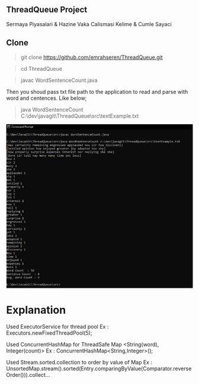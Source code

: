 ## ThreadQueue Project

Sermaya Piyasalari & Hazine Vaka Calismasi
Kelime & Cumle Sayaci

## Clone

> git clone https://github.com/emrahseren/ThreadQueue.git

> cd ThreadQueue

> javac WordSentenceCount.java

Then you shoud pass txt file path to the application to read and parse with word and centences.
Like below;

> java WordSentenceCount C:\dev\javagit\ThreadQueue\src\textExample.txt

![](https://github.com/emrahseren/ThreadQueue/blob/master/run.JPG)

# Explanation 
Used ExecutorService for thread pool 
Ex : Executors.newFixedThreadPool(5);

Used ConcurrentHashMap for ThreadSafe Map <String(word), Integer(count)>
Ex : ConcurrentHashMap<String,Integer>();

Used Stream.sorted.collection to order by value of Map
Ex : UnsortedMap.stream().sorted(Entry.comparingByValue(Comparator.reverseOrder())).collect...
